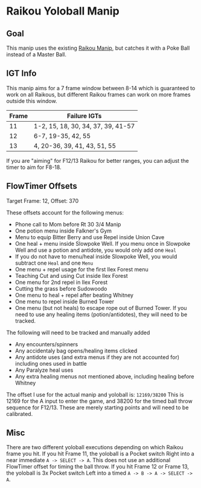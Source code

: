 # Raikou Yoloball Manip

## Goal
This manip uses the existing [Raikou Manip](https://pastebin.com/kHsktuhT), but catches it with a Poke Ball instead of a Master Ball.

## IGT Info
This manip aims for a 7 frame window between 8-14 which is guaranteed to work on all Raikous, but different Raikou frames can work on more frames outside this window.

| Frame | Failure IGTs |
| ----  | ------------ |
| 11    | 1-2, 15, 18, 30, 34, 37, 39, 41-57 |
| 12    | 6-7, 19-35, 42, 55 |
| 13    | 4, 20-36, 39, 41, 43, 51, 55 |

If you are "aiming" for F12/13 Raikou for better ranges, you can adjust the timer to aim for F8-18.

## FlowTimer Offsets
Target Frame: 12, Offset: 370

These offsets account for the following menus:
- Phone call to Mom before Rt 30 3/4 Manip
- One potion menu inside Falkner's Gym
- Menu to equip Bitter Berry and use Repel inside Union Cave
- One heal + menu inside Slowpoke Well. If you menu once in Slowpoke Well and use a potion and antidote, you would only add one `Heal`
- If you do not have to menu/heal inside Slowpoke Well, you would subtract one `Heal` and one `Menu`
- One menu + repel usage for the first Ilex Forest menu
- Teaching Cut and using Cut inside Ilex Forest
- One menu for 2nd repel in Ilex Forest
- Cutting the grass before Sudowoodo
- One menu to heal + repel after beating Whitney
- One menu to repel inside Burned Tower
- One menu (but not heals) to escape rope out of Burned Tower. If you need to use any healing items (potion/antidotes), they will need to be tracked.

The following will need to be tracked and manually added
- Any encounters/spinners
- Any accidentaly bag opens/healing items clicked
- Any antidote uses (and extra menus if they are not accounted for) including ones used in battle
- Any Paralyze heal uses
- Any extra healing menus not mentioned above, including healing before Whitney


The offset I use for the actual manip and yoloball is: `12169/38200`
This is 12169 for the A input to enter the game, and 38200 for the timed ball throw sequence for F12/13. These are merely starting points and will need to be calibrated.

## Misc
There are two different yoloball executions depending on which Raikou frame you hit.
If you hit Frame 11, the yoloball is a Pocket switch Right into a near immediate `A -> SELECT -> A`. This does not use an additional FlowTimer offset for timing the ball throw.
If you hit Frame 12 or Frame 13, the yoloball is 3x Pocket switch Left into a timed `A -> B -> A -> SELECT -> A`.

